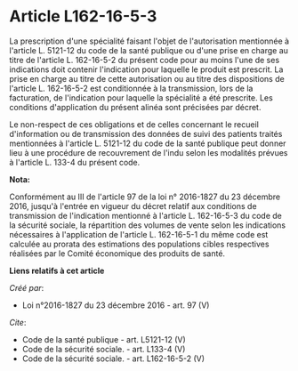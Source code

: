 # Article L162-16-5-3

La prescription d'une spécialité faisant l'objet de l'autorisation mentionnée à l'article L. 5121-12 du code de la santé
publique ou d'une prise en charge au titre de l'article L. 162-16-5-2 du présent code pour au moins l'une de ses indications
doit contenir l'indication pour laquelle le produit est prescrit. La prise en charge au titre de cette autorisation ou au
titre des dispositions de l'article L. 162-16-5-2 est conditionnée à la transmission, lors de la facturation, de l'indication
pour laquelle la spécialité a été prescrite. Les conditions d'application du présent alinéa sont précisées par décret. 

Le non-respect de ces obligations et de celles concernant le recueil d'information ou de transmission des données de suivi
des patients traités mentionnées à l'article L. 5121-12 du code de la santé publique peut donner lieu à une procédure de
recouvrement de l'indu selon les modalités prévues à l'article L. 133-4 du présent code.

**Nota:**

Conformément au III de l'article 97 de la loi n° 2016-1827 du 23 décembre 2016, jusqu'à l'entrée en vigueur du décret relatif
aux conditions de transmission de l'indication mentionné à l'article L. 162-16-5-3 du code de la sécurité sociale, la
répartition des volumes de vente selon les indications nécessaires à l'application de l'article L. 162-16-5-1 du même code
est calculée au prorata des estimations des populations cibles respectives réalisées par le Comité économique des produits de
santé.

**Liens relatifs à cet article**

_Créé par_:

  - Loi n°2016-1827 du 23 décembre 2016 - art. 97 (V)

_Cite_:

  - Code de la santé publique - art. L5121-12 (V)
  - Code de la sécurité sociale. - art. L133-4 (V)
  - Code de la sécurité sociale. - art. L162-16-5-2 (V)
